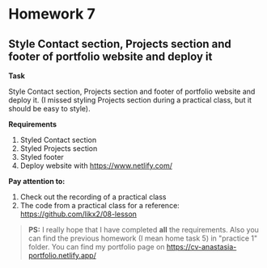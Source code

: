 # Homework 7

## Style Contact section, Projects section and footer of portfolio website and deploy it

**Task**

Style Contact section, Projects section and footer of portfolio website and deploy it. (I missed styling Projects section during a practical class, but it should be easy to style).

**Requirements**

1. Styled Сontact section
2. Styled Projects section
3. Styled footer
4. Deploy website with https://www.netlify.com/

**Pay attention to:**

1. Check out the recording of a practical class
2. The code from a practical class for a reference: https://github.com/likx2/08-lesson

> **PS:** I really hope that I have completed **all** the requirements. Also you can find the previous homework (I mean home task 5) in "practice 1" folder.
> You can find my portfolio page on https://cv-anastasia-portfolio.netlify.app/
